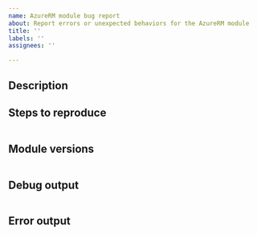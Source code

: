 ```yaml
---
name: AzureRM module bug report
about: Report errors or unexpected behaviors for the AzureRM module
title: ''
labels: ''
assignees: ''

---
```


<!--

- The AzureRM module has been replaced by the Az module; please see the following document for more information:
    - https://learn.microsoft.com/en-us/powershell/azure/new-azureps-module-az
- If you are able to, please migrate to the Az module and see if the issue is reproducible
    - If so, please file an issue using the Az module template
- Please search the existing issues to see if there has been a similar issue filed

-->

## Description



## Steps to reproduce

```powershell

```

## Module versions

<!-- Please run (Get-Module -Name AzureRM* -ListAvailable) and paste the output in the below code block -->

```powershell

```

## Debug output

<!-- Set $DebugPreference='Continue' before running the repro and paste the resulting debug stream in the below code block -->

```

```

## Error output

<!-- Please run Resolve-AzureRmError and paste the output in the below code block -->

```

```

